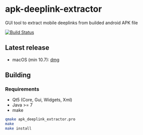 # apk-deeplink-extractor
GUI tool to extract mobile deeplinks from builded android APK file

[![Build Status](https://travis-ci.org/edwardstock/apk-deeplink-extractor.svg?branch=master)](https://travis-ci.org/edwardstock/apk-deeplink-extractor)

## Latest release
* macOS (min 10.7): [dmg](https://github.com/edwardstock/apk-deeplink-extractor/releases/tag/1.0.0)

## Building
### Requirements
* Qt5 (Core, Gui, Widgets, Xml)
* Java >= 7
* make
```bash
qmake apk_deeplink_extractor.pro
make
make install
```


